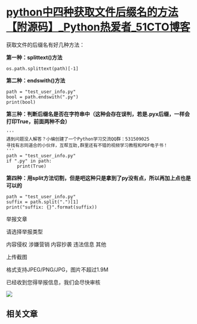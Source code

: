 # [python中四种获取文件后缀名的方法【附源码】_Python热爱者_51CTO博客](https://blog.51cto.com/u_14246112/2678341)

获取文件的后缀名有好几种方法：

**第一种：splittext()方法**

```
os.path.splittext(path)[-1]
```

**第二种：endswith()方法**

```
path = "test_user_info.py"
bool = path.endswith(".py")
print(bool)
```

**第三种：判断后缀名是否在字符串中（这种会存在误判，若是.pyx后缀，一样会打印True，前面两种不会）**

```
'''
遇到问题没人解答？小编创建了一个Python学习交流QQ群：531509025
寻找有志同道合的小伙伴，互帮互助,群里还有不错的视频学习教程和PDF电子书！
'''
path = "test_user_info.py"
if ".py" in path:
    print(True)
```

**第四种：用split方法切割，但是吧这种只是拿到了py没有点，所以再加上点也是可以的**

```
path = "test_user_info.py"
suffix = path.split(".")[1]
print("suffix: {}".format(suffix))
```

举报文章

请选择举报类型

内容侵权 涉嫌营销 内容抄袭 违法信息 其他

上传截图

格式支持JPEG/PNG/JPG，图片不超过1.9M

已经收到您得举报信息，我们会尽快审核

 [![](https://ucenter.51cto.com/images/noavatar_middle.gif)](https://blog.51cto.com/) 

## 相关文章
